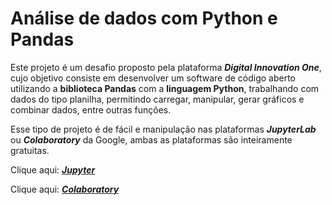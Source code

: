 # Análise de dados com Python e Pandas

Este projeto é um desafio proposto pela plataforma **_Digital Innovation One_**, cujo objetivo consiste em desenvolver um software de código aberto utilizando a **biblioteca Pandas** com a **linguagem Python**, trabalhando com dados do tipo planilha, permitindo carregar, manipular, gerar gráficos e combinar dados, entre outras funções.

Esse tipo de projeto é de fácil e manipulação nas plataformas **_JupyterLab_** ou **_Colaboratory_** da Google, ambas as plataformas são inteiramente gratuitas. 

Clique aqui: [**_Jupyter_**](https://jupyter.org/)

Clique aqui: [**_Colaboratory_**](https://colab.research.google.com/notebooks/welcome.ipynb?hl=pt-BR) 




